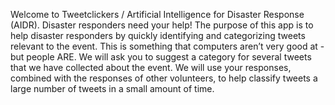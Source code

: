 Welcome to Tweetclickers / Artificial Intelligence for Disaster Response (AIDR).
Disaster responders need your help! The purpose of this app is to help disaster responders by quickly identifying and categorizing tweets relevant to the event. This is something that computers aren’t very good at - but people ARE. We will ask you to suggest a category for several tweets that we have collected about the event. We will use your responses, combined with the responses of other volunteers, to help classify tweets a large number of tweets in a small amount of time.